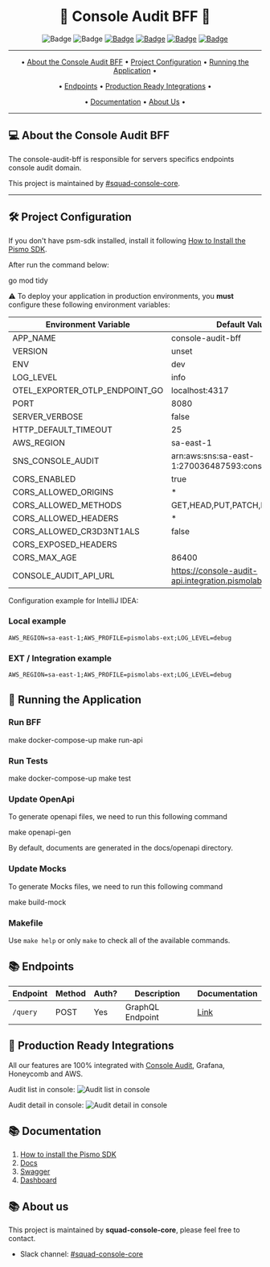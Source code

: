 <h1 align="center">🚀 Console Audit BFF 🚀</h1><div align="center">

![Badge](https://img.shields.io/badge/Go-v1.19-blue)
![Badge](https://img.shields.io/badge/Status-Production%20Ready-green)
<a href="https://pismo.grafana.net/d/xBr3AK97z/main-dashboard?orgId=1&refresh=5s&var-container=console-audit-bff&var-cid=.%2A&var-dataset=sandbox&var-environment=integration" target="_blank">![Badge](https://img.shields.io/badge/Grafana%20Dashboard-yellow?&logo=grafana)</a>
<a href="https://app.getcortexapp.com/admin/service/25341/homepage" target="_blank">![Badge](https://img.shields.io/badge/Cortex-console--audit--bff-green)</a>
<a href="https://sonar.pismo.services/dashboard?branch=main&id=console-audit-bff" target="_blank">![Badge](https://img.shields.io/badge/Sonar-Code%20Quality-informational?&logo=sonarqube)</a>
<a href="https://pismo.slack.com/archives/C031SBDMEEA" target="_blank">![Badge](https://img.shields.io/badge/slack-%23squad--console--core-informational?style=social&logo=slack)</a>

</div>

---

<p align="center">
 • <a href="#-about-the-console-audit-bff">About the Console Audit BFF</a> •
 <a href="#-project-configuration">Project Configuration</a> •
 <a href="#-running-the-application">Running the Application</a> •
</p>
<p align="center">
 • <a href="#-endpoints">Endpoints</a> •
 <a href="#-production-ready-integrations">Production Ready Integrations</a> •
</p>
<p align="center">
 • <a href="#-documentation">Documentation</a> •
 <a href="#-about-us">About Us</a> •
</p>

---

## 💻 About the Console Audit BFF

The console-audit-bff is responsible for servers specifics endpoints console audit domain.

This project is maintained by <a href="https://pismo.slack.com/archives/C031SBDMEEA" target="_blank">
#squad-console-core</a>.

---

## 🛠 Project Configuration

If you don't have psm-sdk installed, install it
following [How to Install the Pismo SDK](https://github.com/pismo/psm-sdk/#-installation).

After run the command below:

go mod tidy

⚠️ To deploy your application in production environments, you **must** configure these following environment variables:

| Environment Variable           | Default Value                                          | Description |
|--------------------------------|--------------------------------------------------------|-------------|
| APP_NAME                       | console-audit-bff                                      |             |
| VERSION                        | unset                                                  |             |
| ENV                            | dev                                                    |             |
| LOG_LEVEL                      | info                                                   |             |
| OTEL_EXPORTER_OTLP_ENDPOINT_GO | localhost:4317                                         |             |
| PORT                           | 8080                                                   |             |
| SERVER_VERBOSE                 | false                                                  |             |
| HTTP_DEFAULT_TIMEOUT           | 25                                                     | In Seconds  |
| AWS_REGION                     | sa-east-1                                              |             |
| SNS_CONSOLE_AUDIT              | arn:aws:sns:sa-east-1:270036487593:console-audit       |             |
| CORS_ENABLED                   | true                                                   |             |
| CORS_ALLOWED_ORIGINS           | *                                                      |             |
| CORS_ALLOWED_METHODS           | GET,HEAD,PUT,PATCH,POST,DELETE                         |             |
| CORS_ALLOWED_HEADERS           | *                                                      |             |
| CORS_ALLOWED_CR3D3NT1ALS       | false                                                  |             |
| CORS_EXPOSED_HEADERS           |                                                        |             |
| CORS_MAX_AGE                   | 86400                                                  | In seconds  |
 | CONSOLE_AUDIT_API_URL          | https://console-audit-api.integration.pismolabs.io:443 |             |

Configuration example for IntelliJ IDEA:

### Local example

`AWS_REGION=sa-east-1;AWS_PROFILE=pismolabs-ext;LOG_LEVEL=debug`

### EXT / Integration example

`AWS_REGION=sa-east-1;AWS_PROFILE=pismolabs-ext;LOG_LEVEL=debug`

## 🚀 Running the Application

### Run BFF

make docker-compose-up
make run-api

### Run Tests

make docker-compose-up
make test

### Update OpenApi

To generate openapi files, we need to run this following command

make openapi-gen

By default, documents are generated in the docs/openapi directory.

### Update Mocks

To generate Mocks files, we need to run this following command

make build-mock

### Makefile

Use ``make help`` or only ``make`` to check all of the available commands.

## 📚 Endpoints

| Endpoint | Method | Auth? | Description      | Documentation                             |
|----------|--------|-------|------------------|-------------------------------------------|
| `/query` | POST   | Yes   | GraphQL Endpoint | [Link](docs/query/query.findAuditByID.MD) |

## 🎯 Production Ready Integrations

All our features are 100% integrated with [Console Audit](https://console.pismo.io/), Grafana, Honeycomb and AWS.

Audit list in console:
![Audit list in console](docs/images/console-audit-list-example.png)

Audit detail in console:
![Audit detail in console](docs/images/console-audit-detail-example.png)

## 📚 Documentation

1. [How to install the Pismo SDK](https://github.com/pismo/psm-sdk/#-installation)
2. [Docs](docs)
3. [Swagger](docs/openapi/swagger.json)
4. [Dashboard](https://pismo.grafana.net/d/xBr3AK97z/main-dashboard?orgId=1&refresh=5s&var-container=console-audit-bff&var-cid=.%2A&var-dataset=sandbox&var-environment=integration)

## 📚 About us

This project is maintained by **squad-console-core**, please feel free to contact.

- Slack channel: [#squad-console-core](https://pismo.slack.com/archives/C031SBDMEEA)

